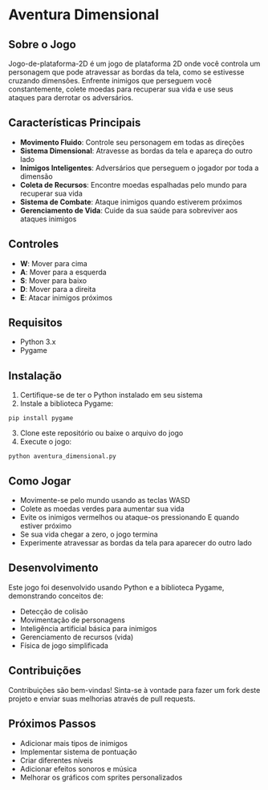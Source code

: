 # Aventura Dimensional

## Sobre o Jogo
Jogo-de-plataforma-2D é um jogo de plataforma 2D onde você controla um personagem que pode atravessar as bordas da tela, como se estivesse cruzando dimensões. Enfrente inimigos que perseguem você constantemente, colete moedas para recuperar sua vida e use seus ataques para derrotar os adversários.

## Características Principais
- **Movimento Fluido**: Controle seu personagem em todas as direções
- **Sistema Dimensional**: Atravesse as bordas da tela e apareça do outro lado
- **Inimigos Inteligentes**: Adversários que perseguem o jogador por toda a dimensão
- **Coleta de Recursos**: Encontre moedas espalhadas pelo mundo para recuperar sua vida
- **Sistema de Combate**: Ataque inimigos quando estiverem próximos
- **Gerenciamento de Vida**: Cuide da sua saúde para sobreviver aos ataques inimigos

## Controles
- **W**: Mover para cima
- **A**: Mover para a esquerda
- **S**: Mover para baixo
- **D**: Mover para a direita
- **E**: Atacar inimigos próximos

## Requisitos
- Python 3.x
- Pygame

## Instalação
1. Certifique-se de ter o Python instalado em seu sistema
2. Instale a biblioteca Pygame:
```
pip install pygame
```
3. Clone este repositório ou baixe o arquivo do jogo
4. Execute o jogo:
```
python aventura_dimensional.py
```

## Como Jogar
- Movimente-se pelo mundo usando as teclas WASD
- Colete as moedas verdes para aumentar sua vida
- Evite os inimigos vermelhos ou ataque-os pressionando E quando estiver próximo
- Se sua vida chegar a zero, o jogo termina
- Experimente atravessar as bordas da tela para aparecer do outro lado

## Desenvolvimento
Este jogo foi desenvolvido usando Python e a biblioteca Pygame, demonstrando conceitos de:
- Detecção de colisão
- Movimentação de personagens
- Inteligência artificial básica para inimigos
- Gerenciamento de recursos (vida)
- Física de jogo simplificada

## Contribuições
Contribuições são bem-vindas! Sinta-se à vontade para fazer um fork deste projeto e enviar suas melhorias através de pull requests.

## Próximos Passos
- Adicionar mais tipos de inimigos
- Implementar sistema de pontuação
- Criar diferentes níveis
- Adicionar efeitos sonoros e música
- Melhorar os gráficos com sprites personalizados

